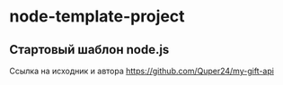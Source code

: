 # node-template-project

## Стартовый шаблон node.js

Ссылка на исходник и автора https://github.com/Quper24/my-gift-api